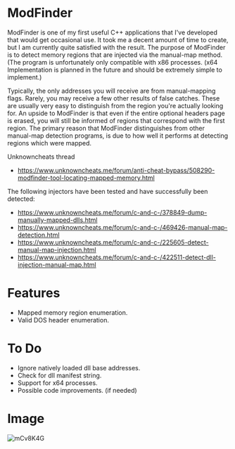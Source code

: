 # ModFinder

ModFinder is one of my first useful C++ applications that I've developed that would get occasional use. It took me a decent amount of time to create, but I am currently quite satisfied with the result. The purpose of ModFinder is to detect memory regions that are injected via the manual-map method. (The program is unfortunately only compatible with x86 processes. (x64 Implementation is planned in the future and should be extremely simple to implement.)

Typically, the only addresses you will receive are from manual-mapping flags. Rarely, you may receive a few other results of false catches. These are usually very easy to distinguish from the region you're actually looking for. An upside to ModFinder is that even if the entire optional headers page is erased, you will still be informed of regions that correspond with the first region. The primary reason that ModFinder distinguishes from other manual-map detection programs, is due to how well it performs at detecting regions which were mapped.

Unknowncheats thread

- https://www.unknowncheats.me/forum/anti-cheat-bypass/508290-modfinder-tool-locating-mapped-memory.html

The following injectors have been tested and have successfully been detected:

- https://www.unknowncheats.me/forum/c-and-c-/378849-dump-manually-mapped-dlls.html
- https://www.unknowncheats.me/forum/c-and-c-/469426-manual-map-detection.html
- https://www.unknowncheats.me/forum/c-and-c-/225605-detect-manual-map-injection.html
- https://www.unknowncheats.me/forum/c-and-c-/422511-detect-dll-injection-manual-map.html

# Features
- Mapped memory region enumeration.
- Valid DOS header enumeration.

# To Do

- Ignore natively loaded dll base addresses.
- Check for dll manifest string.
- Support for x64 processes.
- Possible code improvements. (if needed)

# Image
![mCv8K4G](https://user-images.githubusercontent.com/110091391/181204720-87e00aa4-f890-4e10-9cb6-b393924232d7.png)

